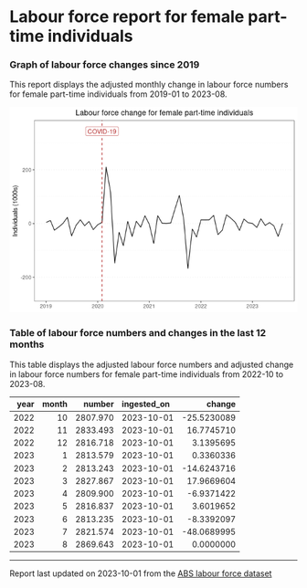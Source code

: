 Labour force report for female part-time individuals
================

### Graph of labour force changes since 2019

This report displays the adjusted monthly change in labour force numbers
for female part-time individuals from 2019-01 to 2023-08.

![](female_part-time_report_files/figure-gfm/unnamed-chunk-2-1.png)<!-- -->

### Table of labour force numbers and changes in the last 12 months

This table displays the adjusted labour force numbers and adjusted
change in labour force numbers for female part-time individuals from
2022-10 to 2023-08.

| year | month |   number | ingested_on |      change |
|-----:|------:|---------:|:------------|------------:|
| 2022 |    10 | 2807.970 | 2023-10-01  | -25.5230089 |
| 2022 |    11 | 2833.493 | 2023-10-01  |  16.7745710 |
| 2022 |    12 | 2816.718 | 2023-10-01  |   3.1395695 |
| 2023 |     1 | 2813.579 | 2023-10-01  |   0.3360336 |
| 2023 |     2 | 2813.243 | 2023-10-01  | -14.6243716 |
| 2023 |     3 | 2827.867 | 2023-10-01  |  17.9669604 |
| 2023 |     4 | 2809.900 | 2023-10-01  |  -6.9371422 |
| 2023 |     5 | 2816.837 | 2023-10-01  |   3.6019652 |
| 2023 |     6 | 2813.235 | 2023-10-01  |  -8.3392097 |
| 2023 |     7 | 2821.574 | 2023-10-01  | -48.0689995 |
| 2023 |     8 | 2869.643 | 2023-10-01  |   0.0000000 |

------------------------------------------------------------------------

Report last updated on 2023-10-01 from the [ABS labour force
dataset](https://www.abs.gov.au/statistics/labour/employment-and-unemployment/labour-force-australia/latest-release)
